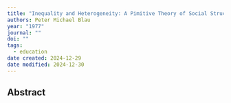 ```yaml
---
title: "Inequality and Heterogeneity: A Pimitive Theory of Social Structure"
authors: Peter Michael Blau
year: "1977"
journal: ""
doi: ""
tags:
  - education
date created: 2024-12-29
date modified: 2024-12-30
---
```


## Abstract
